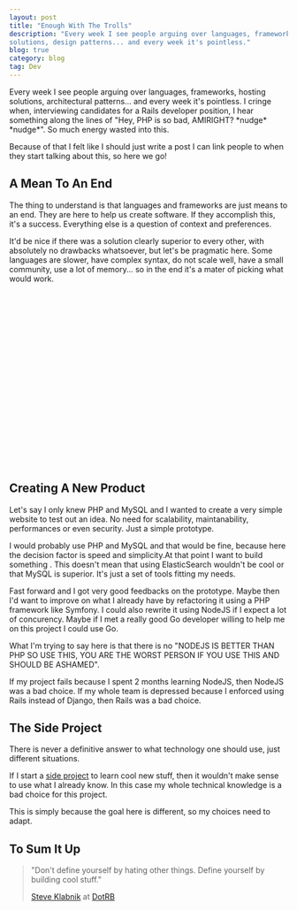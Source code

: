 ```yaml
---
layout: post
title: "Enough With The Trolls"
description: "Every week I see people arguing over languages, frameworks, hosting
solutions, design patterns... and every week it's pointless."
blog: true
category: blog
tag: Dev
---
```


Every week I see people arguing over languages, frameworks, hosting
solutions, architectural patterns... and every week it's pointless.
I cringe when, interviewing candidates for a Rails developer position,
I hear something along the lines of "Hey, PHP is so bad, AMIRIGHT? \*nudge\*
\*nudge\*". So much energy wasted into this.

Because of that I felt like I should just write a post I can link people to when
they start talking about this, so here we go!

## A Mean To An End

The thing to understand is that languages and frameworks are just means
to an end. They are here to help us create software. If they accomplish
this, it's a success. Everything else is a question of context and preferences.

It'd be nice if there was a solution clearly superior to every other, with absolutely
no drawbacks whatsoever, but let's be pragmatic here. Some languages are
slower, have complex syntax, do not scale well, have a small community,
use a lot of memory... so in the end it's a mater of picking what would
work.

<div style="width:560px; margin: auto">
<object width="560" height="315"><param name="movie" value="http://www.youtube.com/v/b2F-DItXtZs?version=3&amp;hl=fr_FR&amp;rel=0"></param><param name="allowFullScreen" value="true"></param><param name="allowscriptaccess" value="always"></param><embed src="http://www.youtube.com/v/b2F-DItXtZs?version=3&amp;hl=fr_FR&amp;rel=0" type="application/x-shockwave-flash" width="560" height="315" allowscriptaccess="always" allowfullscreen="true"></embed></object>
</div>


## Creating A New Product

Let's say I only knew PHP and MySQL and I wanted to create a very simple
website to test out an idea. No need for scalability, maintanability,
performances or even security. Just a simple prototype.

I would probably use PHP and MySQL and that would be fine, because here the decision
factor is speed and simplicity.At that point I want to build something .
This doesn't mean that using ElasticSearch wouldn't be cool or that MySQL is
superior. It's just a set of tools fitting my needs.

Fast forward and I got very good feedbacks on the prototype. Maybe then I'd want to
improve on what I already have by refactoring it using a PHP framework like Symfony. I
could also rewrite it using NodeJS if I expect a lot of concurency.
Maybe if I met a really good Go developer willing to help me on this
project I could use Go.

What I'm trying to say here is that there is no "NODEJS IS BETTER THAN PHP SO USE THIS,
YOU ARE THE WORST PERSON IF YOU USE THIS AND SHOULD BE ASHAMED".

If my project fails because I spent 2 months learning NodeJS, then NodeJS
was a bad choice. If my whole team is depressed because I enforced
using Rails instead of Django, then Rails was a bad choice.

## The Side Project

There is never a definitive answer to what technology one should use, just different situations.

If I start a [side project](/blog/2012/01/09/start-working-on-your-side-project/) to
learn cool new stuff, then it wouldn't make sense to use what I already know.
In this case my whole technical knowledge is a bad choice for this project.

This is simply because the goal here is different, so my choices need to
adapt.

## To Sum It Up

> &quot;Don&#39;t define yourself by hating other things. Define yourself by building cool stuff.&quot;
>
> [Steve Klabnik](http://twitter.com/steveklabnik) at [DotRB](http://www.dotrb.eu/)
